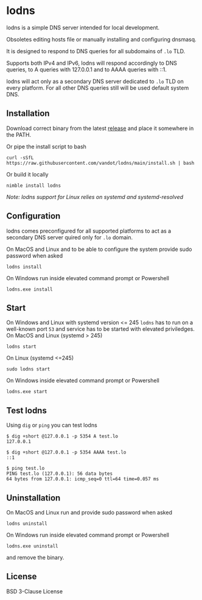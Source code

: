 # lodns
lodns is a simple DNS server intended for local development.

Obsoletes editing hosts file or manually installing and configuring dnsmasq.

It is designed to respond to DNS queries for all subdomains of `.lo` TLD.

Supports both IPv4 and IPv6, lodns will respond accordingly to DNS queries, to A queries with 127.0.0.1 and to AAAA queries with ::1.

lodns will act only as a secondary DNS server dedicated to `.lo` TLD on every platform. For all other DNS queries still will be used default system DNS.

## Installation
Download correct binary from the latest [release](https://github.com/vandot/lodns/releases) and place it somewhere in the PATH.

Or pipe the install script to bash
```
curl -sSfL https://raw.githubusercontent.com/vandot/lodns/main/install.sh | bash
```
Or build it locally
```
nimble install lodns
```

*Note: lodns support for Linux relies on systemd and systemd-resolved*

## Configuration
lodns comes preconfigured for all supported platforms to act as a secondary DNS server quired only for `.lo` domain.

On MacOS and Linux and to be able to configure the system provide sudo password when asked 
```
lodns install
```
On Windows run inside elevated command prompt or Powershell
```
lodns.exe install
```

## Start
On Windows and Linux with systemd version <= 245 `lodns` has to run on a well-known port `53` and service has to be started with elevated priviledges.
On MacOS and Linux (systemd > 245)
```
lodns start
```
On Linux (systemd <=245)
```
sudo lodns start
```
On Windows inside elevated command prompt or Powershell
```
lodns.exe start
```

## Test lodns
Using `dig` or `ping` you can test lodns
```
$ dig +short @127.0.0.1 -p 5354 A test.lo
127.0.0.1

$ dig +short @127.0.0.1 -p 5354 AAAA test.lo
::1

$ ping test.lo
PING test.lo (127.0.0.1): 56 data bytes
64 bytes from 127.0.0.1: icmp_seq=0 ttl=64 time=0.057 ms
```

## Uninstallation
On MacOS and Linux run and provide sudo password when asked
```
lodns uninstall
```
On Windows run inside elevated command prompt or Powershell
```
lodns.exe uninstall
```
and remove the binary.

## License

BSD 3-Clause License
